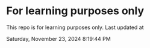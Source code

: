 # For learning purposes only
This repo is for learning purposes only.
Last updated at

Saturday, November 23, 2024 8:19:44 PM

